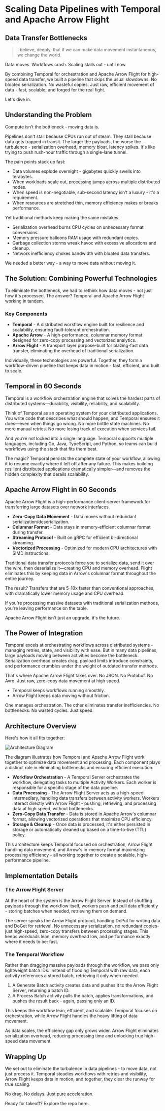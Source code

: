 # Scaling Data Pipelines with Temporal and Apache Arrow Flight

## Data Transfer Bottlenecks

> I believe, deeply, that if we can make data movement instantaneous, we change the world.

Data moves. Workflows crash. Scaling stalls out - until now.

By combining Temporal for orchestration and Apache Arrow Flight for high-speed data transfer, we built a pipeline that skips the usual slowdowns. No bloated serialization. No wasteful copies. Just raw, efficient movement of data - fast, scalable, and forged for the real fight.

Let's dive in.

## Understanding the Problem

Compute isn't the bottleneck - moving data is.

Pipelines don't stall because CPUs run out of steam. They stall because data gets trapped in transit. The larger the payloads, the worse the turbulence - serialization overhead, memory bloat, latency spikes. It's like trying to push rush-hour traffic through a single-lane tunnel.

The pain points stack up fast:

- Data volumes explode overnight - gigabytes quickly swells into terabytes.
- When workloads scale out, processing jumps across multiple distributed nodes.
- When speed is non-negotiable, sub-second latency isn't a luxury - it's a requirement.
- When resources are stretched thin, memory efficiency makes or breaks performance.

Yet traditional methods keep making the same mistakes:

- Serialization overhead burns CPU cycles on unnecessary format conversions.
- Memory pressure balloons RAM usage with redundant copies.
- Garbage collection storms wreak havoc with excessive allocations and cleanup.
- Network inefficiency chokes bandwidth with bloated data transfers.

We needed a better way - a way to move data without moving it.

## The Solution: Combining Powerful Technologies

To eliminate the bottleneck, we had to rethink how data moves - not just how it's processed. The answer? Temporal and Apache Arrow Flight working in tandem.

### Key Components

- **Temporal** - A distributed workflow engine built for resilience and scalability, ensuring fault-tolerant orchestration.
- **Apache Arrow** - A high-performance, columnar memory format designed for zero-copy processing and vectorized analytics.
- **Arrow Flight** - A transport layer purpose-built for blazing-fast data transfer, eliminating the overhead of traditional serialization.

Individually, these technologies are powerful. Together, they form a workflow-driven pipeline that keeps data in motion - fast, efficient, and built to scale.

## Temporal in 60 Seconds

Temporal is a workflow orchestration engine that solves the hardest parts of distributed systems—durability, visibility, reliability, and scalability.

Think of Temporal as an operating system for your distributed applications. You write code that describes what should happen, and Temporal ensures it does—even when things go wrong. No more brittle state machines. No more manual retries. No more losing track of execution when services fail.

And you’re not locked into a single language. Temporal supports multiple languages, including Go, Java, TypeScript, and Python, so teams can build workflows using the stack that fits them best.

The magic? Temporal persists the complete state of your workflow, allowing it to resume exactly where it left off after any failure. This makes building resilient distributed applications dramatically simpler—and removes the hidden complexity that derails scalability.

## Apache Arrow Flight in 60 Seconds

Apache Arrow Flight is a high-performance client-server framework for transferring large datasets over network interfaces.

- **Zero-Copy Data Movement** - Data moves without redundant serialization/deserialization.
- **Columnar Format** - Data stays in memory-efficient columnar format during transfer.
- **Streaming Protocol** - Built on gRPC for efficient bi-directional streaming.
- **Vectorized Processing** - Optimized for modern CPU architectures with SIMD instructions.

Traditional data transfer protocols force you to serialize data, send it over the wire, then deserialize it—creating CPU and memory overhead. Flight eliminates this by keeping data in Arrow's columnar format throughout the entire journey.

The result? Transfers that are 5-10x faster than conventional approaches, with dramatically lower memory usage and CPU overhead.

If you're processing massive datasets with traditional serialization methods, you're leaving performance on the table.

Apache Arrow Flight isn't just an upgrade, it's the future.

## The Power of Integration

Temporal excels at orchestrating workflows across distributed systems - managing retries, state, and visibility with ease. But in many data pipelines, large payloads moving between activities become the bottleneck. Serialization overhead creates drag, payload limits introduce constraints, and performance crumbles under the weight of outdated transfer methods.

That's where Apache Arrow Flight takes over. No JSON. No Protobuf. No Avro. Just raw, zero-copy data movement at high speed.

- Temporal keeps workflows running smoothly.
- Arrow Flight keeps data moving without friction.

One manages orchestration. The other eliminates transfer inefficiencies. No bottlenecks. No wasted cycles. Just speed.

## Architecture Overview

Here's how it all fits together:

![Architecture Diagram](temporal.png)

The diagram illustrates how Temporal and Apache Arrow Flight work together to optimize data movement and processing. Each component plays a distinct role in eliminating bottlenecks and ensuring efficient execution.

- **Workflow Orchestration** - A Temporal Server orchestrates the workflow, delegating tasks to multiple Activity Workers. Each worker is responsible for a specific stage of the data pipeline.
- **Data Processing** - The Arrow Flight Server acts as a high-speed intermediary, handling data transfers between activity workers. Workers interact directly with Arrow Flight - pushing, retrieving, and processing data at high speed, without bottlenecks.
- **Zero-Copy Data Transfer** - Data is stored in Apache Arrow's columnar format, allowing vectorized operations that maximize CPU efficiency.
- **Storage & Cleanup** - Once data is processed, it's either persisted in storage or automatically cleaned up based on a time-to-live (TTL) policy.

This architecture keeps Temporal focused on orchestration, Arrow Flight handling data movement, and Arrow's in-memory format maximizing processing efficiency - all working together to create a scalable, high-performance pipeline.

## Implementation Details

### The Arrow Flight Server

At the heart of the system is the Arrow Flight Server. Instead of shuffling payloads through the workflow itself, workers push and pull data efficiently - storing batches when needed, retrieving them on demand.

The server speaks the Arrow Flight protocol, handling DoPut for writing data and DoGet for retrieval. No unnecessary serialization, no redundant copies-just high-speed, zero-copy transfers between processing stages. This keeps workloads lean, memory overhead low, and performance exactly where it needs to be: fast.

### The Temporal Workflow

Rather than dragging massive payloads through the workflow, we pass only lightweight batch IDs. Instead of flooding Temporal with raw data, each activity references a stored batch, retrieving it only when needed.

1. A Generate Batch activity creates data and pushes it to the Arrow Flight Server, returning a batch ID.
2. A Process Batch activity pulls the batch, applies transformations, and pushes the result back - again, passing only an ID.

This keeps the workflow lean, efficient, and scalable. Temporal focuses on orchestration, while Arrow Flight handles the heavy lifting of data movement.

As data scales, the efficiency gap only grows wider. Arrow Flight eliminates serialization overhead, reducing processing time and unlocking true high-speed data movement.

## Wrapping Up

We set out to eliminate the turbulence in data pipelines - to move data, not just process it. Temporal steadies workflows with retries and visibility, Arrow Flight keeps data in motion, and together, they clear the runway for true scaling.

No drag. No delays. Just pure acceleration.

Ready for takeoff? Explore the repo here.
